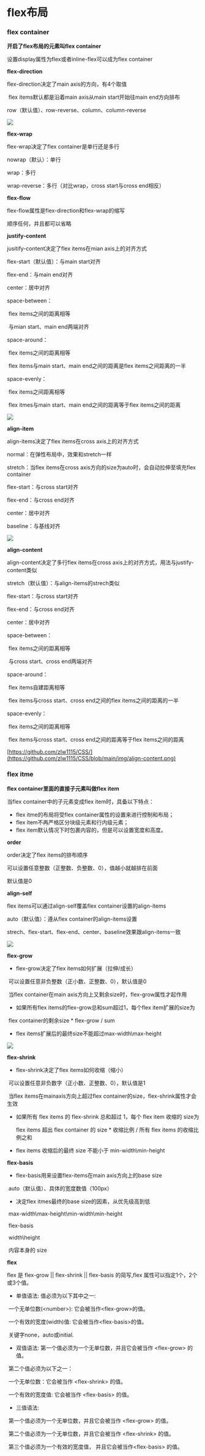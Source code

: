 # flex布局

### flex container

**开启了flex布局的元素叫flex container**

设置display属性为flex或者inline-flex可以成为flex container

**flex-direction**

flex-direction决定了main axis的方向，有4个取值

​	flex items默认都是沿着main axis从main start开始往main end方向排布

row（默认值）、row-reverse、column、column-reverse

![](E:\githubrepositories\readingbooks\css\img\flex-direction.png)

**flex-wrap**

flex-wrap决定了flex container是单行还是多行

nowrap（默认）：单行

wrap：多行

wrap-reverse：多行（对比wrap，cross start与cross end相反）

**flex-flow**

flex-flow属性是flex-direction和flex-wrap的缩写

顺序任何，并且都可以省略

**justify-content**

jusitify-content决定了flex items在mian axis上的对齐方式

flex-start（默认值）：与main start对齐

flex-end：与main end对齐

center：居中对齐

space-between：

​	flex items之间的距离相等

​	与mian start、main end两端对齐

space-around：

​	flex items之间的距离相等

​	flex items与main start、main end之间的距离是flex items之间距离的一半

space-evenly：

​	flex items之间距离相等

​	flex itmes与main start、main end之间的距离等于flex items之间的距离

![](E:\githubrepositories\readingbooks\css\img\justify-content.png)

**align-item**

align-items决定了flex items在cross axis上的对齐方式

normal：在弹性布局中，效果和stretch一样

stretch：当flex items在cross axis方向的size为auto时，会自动拉伸至填充flex container

flex-start：与cross start对齐

flex-end：与cross end对齐

center：居中对齐

baseline：与基线对齐

![](E:\githubrepositories\readingbooks\css\img\align-items.png)

**align-content**

align-content决定了多行flex items在cross axis上的对齐方式，用法与justify-content类似

stretch（默认值）：与align-items的strech类似

flex-start：与cross start对齐

flex-end：与cross end对齐

center：居中对齐

space-between：

​	flex items之间的距离相等

​	与cross start、cross end两端对齐

space-around：

​	flex items自建距离相等

​	flex items与cross start、cross end之间的flex items之间的距离的一半

space-evenly：

​	flex items之间的距离相等

​	flex items与cross start、cross end之间的距离等于flex items之间的距离

[https://github.com/zlw1115/CSS/](https://github.com/zlw1115/CSS/blob/main/img/align-content.png)



### flex itme

**flex container里面的直接子元素叫做flex item**

当flex container中的子元素变成flex item时，具备以下特点：

- flex itme的布局将受flex container属性的设置来进行控制和布局；
- flex item不再严格区分块级元素和行内级元素；
- flex item默认情况下时包裹内容的，但是可以设置宽度和高度。

**order**

order决定了flex items的排布顺序

可以设置任意整数（正整数、负整数、0），值越小就越排在前面

默认值是0

**align-self**

flex items可以通过align-self覆盖flex container设置的align-items

auto（默认值）：遵从flex container的align-items设置

strech、flex-start、flex-end、center、baseline效果跟align-items一致

![](E:\githubrepositories\readingbooks\css\img\align-self.png)

**flex-grow**

- flex-grow决定了flex items如何扩展（拉伸/成长）

​		可以设置任意非负整数（正小数、正整数、0），默认值是0

​		当flex container在main axis方向上又剩余size时，flex-grow属性才起作用

- 如果所有flex items的flex-grow总和sum超过1，每个flex item扩展的size为

​		flex container的剩余size * flex-grow / sum

- flex items扩展后的最终size不能超过max-width\max-height

![](E:\githubrepositories\readingbooks\css\img\flex-grow.png)

**flex-shrink**

- flex-shrink决定了flex items如何收缩（缩小）

​	可以设置任意非负数字（正小数、正整数、0），默认值是1

​	当flex items在mainaxis方向上超过flex container的size，flex-shrink属性才会生效

- 如果所有 flex items 的 flex-shrink 总和超过 1，每个 flex item 收缩的 size为

  flex items 超出 flex container 的 size * 收缩比例 / 所有 flex items 的收缩比例之和

- flex items 收缩后的最终 size 不能小于 min-width\min-height

**flex-basis**

- flex-basis用来设置flex-items在main axis方向上的base size

​	auto（默认值）、具体的宽度数值（100px）

- 决定flex itmes最终的base size的因素，从优先级高到低

​	max-width\max-height\min-width\min-height

​	flex-basis

​	width\height

​	内容本身的 size

**flex**

flex 是 flex-grow \|| flex-shrink \|| flex-basis 的简写,flex 属性可以指定1个，2个或3个值。

- 单值语法: 值必须为以下其中之一:

​	一个无单位数(\<number>): 它会被当作\<flex-grow>的值。

​	一个有效的宽度(width)值: 它会被当作\<flex-basis>的值。

​	关键字none，auto或initial.

- 双值语法: 第一个值必须为一个无单位数，并且它会被当作 \<flex-grow> 的值。

​	第二个值必须为以下之一：

​	一个无单位数：它会被当作 \<flex-shrink> 的值。

​	一个有效的宽度值: 它会被当作 \<flex-basis> 的值。

- 三值语法: 

​	第一个值必须为一个无单位数，并且它会被当作 \<flex-grow> 的值。

​	第二个值必须为一个无单位数，并且它会被当作 \<flex-shrink> 的值。

​	第三个值必须为一个有效的宽度值， 并且它会被当作\<flex-basis> 的值。
